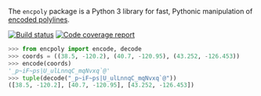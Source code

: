 The `encpoly` package is a Python 3 library for fast, Pythonic manipulation of [encoded polylines][].

[![Build status][tci]][tcl]
[![Code coverage report][cci]][ccl]

```python
>>> from encpoly import encode, decode
>>> coords = ((38.5, -120.2), (40.7, -120.95), (43.252, -126.453))
>>> encode(coords)
'_p~iF~ps|U_ulLnnqC_mqNvxq`@'
>>> tuple(decode("_p~iF~ps|U_ulLnnqC_mqNvxq`@"))
([38.5, -120.2], [40.7, -120.95], [43.252, -126.453])
```

  [encoded polylines]: https://developers.google.com/maps/documentation/utilities/polylinealgorithm
  [tci]: https://travis-ci.org/JaGallup/encpoly.svg?branch=master
  [tcl]: https://travis-ci.org/JaGallup/encpoly
  [cci]: https://codecov.io/gh/JaGallup/encpoly/branch/master/graph/badge.svg
  [ccl]: https://codecov.io/gh/JaGallup/encpoly
